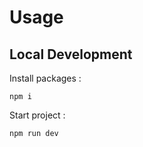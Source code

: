 # Usage

## Local Development

Install packages :

```shell
npm i
```

Start project :

```shell
npm run dev
```
